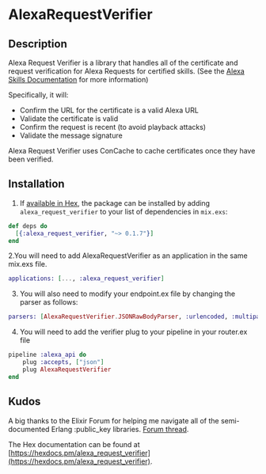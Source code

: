 # AlexaRequestVerifier

## Description
Alexa Request Verifier is a library that handles all of the certificate and request verification for Alexa Requests for certified skills. (See the [Alexa Skills Documentation](https://developer.amazon.com/public/solutions/alexa/alexa-skills-kit/docs/developing-an-alexa-skill-as-a-web-service) for more information)  

Specifically, it will:
* Confirm the URL for the certificate is a valid Alexa URL
* Validate the certificate is valid
* Confirm the request is recent (to avoid playback attacks)
* Validate the message signature

Alexa Request Verifier uses ConCache to cache certificates once they have been verified.


## Installation

1. If [available in Hex](https://hex.pm/docs/publish), the package can be installed
by adding `alexa_request_verifier` to your list of dependencies in `mix.exs`:

```elixir
def deps do
  [{:alexa_request_verifier, "~> 0.1.7"}]
end
```
2.You will need to add AlexaRequestVerifier as an application in the same mix.exs file.
```elixir
applications: [..., :alexa_request_verifier] 
```

3. You will also need to modify your endpoint.ex file by changing the parser as follows:
```elixir
parsers: [AlexaRequestVerifier.JSONRawBodyParser, :urlencoded, :multipart, :json],
```

4. You will need to add the verifier plug to your pipeline in your router.ex file
```elixir
pipeline :alexa_api do
    plug :accepts, ["json"]
    plug AlexaRequestVerifier
end
```

## Kudos
A big thanks to the Elixir Forum for helping me navigate all of the semi-documented Erlang :public_key libraries.  [Forum thread](https://elixirforum.com/t/x-509-request-cert-chain-validation-plug-for-alexa-skills/4463/23).


The Hex documentation can be found at [https://hexdocs.pm/alexa_request_verifier](https://hexdocs.pm/alexa_request_verifier).

